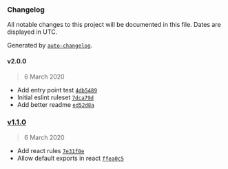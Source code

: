 ### Changelog

All notable changes to this project will be documented in this file. Dates are displayed in UTC.

Generated by [`auto-changelog`](https://github.com/CookPete/auto-changelog).

#### v2.0.0

> 6 March 2020

- Add entry point test [`4db5489`](https://github.com/lyvly-living/eslint-config-lyvly/commit/4db5489861e6a562032f0627b172e03cbc48a614)
- Initial eslint ruleset [`7dca79d`](https://github.com/lyvly-living/eslint-config-lyvly/commit/7dca79dc479246a7cfb070c23eb7038ed6821674)
- Add better readme [`ed52d8a`](https://github.com/lyvly-living/eslint-config-lyvly/commit/ed52d8ab4c5fb897c6983e59415edf78f282f9c8)

### [v1.1.0](https://github.com/lyvly-living/eslint-config-lyvly/compare/v2.0.0...v1.1.0)

> 6 March 2020

- Add react rules [`7e31f0e`](https://github.com/lyvly-living/eslint-config-lyvly/commit/7e31f0e43acf3b7311a3ef422eee1ff497d82830)
- Allow default exports in react [`ffea0c5`](https://github.com/lyvly-living/eslint-config-lyvly/commit/ffea0c5b2d44fbfe96d1cc16df4b31660c796389)
